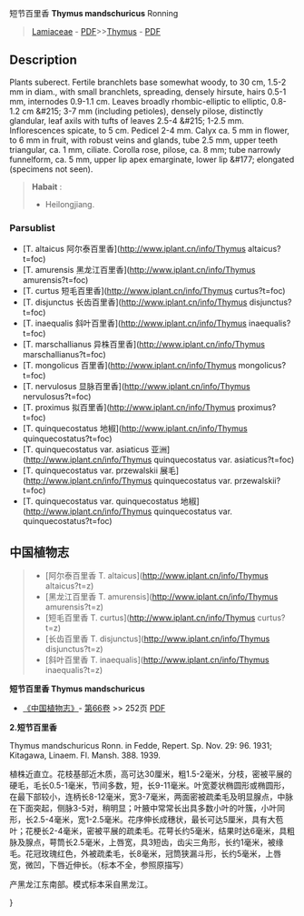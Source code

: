 短节百里香 **Thymus mandschuricus** Ronning

> [Lamiaceae](http://www.iplant.cn/info/Lamiaceae?t=foc) - [PDF](http://www.iplant.cn/foc/pdf/Lamiaceae.pdf)>>[Thymus](http://www.iplant.cn/info/Thymus?t=foc) - [PDF](http://www.iplant.cn/foc/pdf/Thymus.pdf)

## Description

Plants suberect. Fertile branchlets base somewhat woody, to 30 cm, 1.5-2 mm in diam., with small branchlets, spreading, densely hirsute, hairs 0.5-1 mm, internodes 0.9-1.1 cm. Leaves broadly rhombic-elliptic to elliptic, 0.8-1.2 cm &amp;#215; 3-7 mm (including petioles), densely pilose, distinctly glandular, leaf axils with tufts of leaves 2.5-4 &amp;#215; 1-2.5 mm. Inflorescences spicate, to 5 cm. Pedicel 2-4 mm. Calyx ca. 5 mm in flower, to 6 mm in fruit, with robust veins and glands, tube 2.5 mm, upper teeth triangular, ca. 1 mm, ciliate. Corolla rose, pilose, ca. 8 mm; tube narrowly funnelform, ca. 5 mm, upper lip apex emarginate, lower lip &amp;#177; elongated (specimens not seen).

> **Habait** : 
>* Heilongjiang.

### Parsublist

* [T.  altaicus  阿尔泰百里香](http://www.iplant.cn/info/Thymus altaicus?t=foc)
* [T.  amurensis  黑龙江百里香](http://www.iplant.cn/info/Thymus amurensis?t=foc)
* [T.  curtus  短毛百里香](http://www.iplant.cn/info/Thymus curtus?t=foc)
* [T.  disjunctus  长齿百里香](http://www.iplant.cn/info/Thymus disjunctus?t=foc)
* [T.  inaequalis  斜叶百里香](http://www.iplant.cn/info/Thymus inaequalis?t=foc)
* [T.  marschallianus  异株百里香](http://www.iplant.cn/info/Thymus marschallianus?t=foc)
* [T.  mongolicus  百里香](http://www.iplant.cn/info/Thymus mongolicus?t=foc)
* [T.  nervulosus  显脉百里香](http://www.iplant.cn/info/Thymus nervulosus?t=foc)
* [T.  proximus  拟百里香](http://www.iplant.cn/info/Thymus proximus?t=foc)
* [T.  quinquecostatus  地椒](http://www.iplant.cn/info/Thymus quinquecostatus?t=foc)
* [T.  quinquecostatus var. asiaticus  亚洲](http://www.iplant.cn/info/Thymus quinquecostatus var. asiaticus?t=foc)
* [T.  quinquecostatus var. przewalskii  展毛](http://www.iplant.cn/info/Thymus quinquecostatus var. przewalskii?t=foc)
* [T.  quinquecostatus var. quinquecostatus  地椒](http://www.iplant.cn/info/Thymus quinquecostatus var. quinquecostatus?t=foc)

## 中国植物志

> * [阿尔泰百里香  T.  altaicus](http://www.iplant.cn/info/Thymus altaicus?t=z)
> * [黑龙江百里香  T.  amurensis](http://www.iplant.cn/info/Thymus amurensis?t=z)
> * [短毛百里香  T.  curtus](http://www.iplant.cn/info/Thymus curtus?t=z)
> * [长齿百里香  T.  disjunctus](http://www.iplant.cn/info/Thymus disjunctus?t=z)
> * [斜叶百里香  T.  inaequalis](http://www.iplant.cn/info/Thymus inaequalis?t=z)

**短节百里香 Thymus mandschuricus**

* [《中国植物志》](http://www.iplant.cn/frps)- [第66卷](http://www.iplant.cn/frps/vol/66) >> 252页 [PDF](http://www.iplant.cn/frps/pdf/66/252.PDF)

**2.短节百里香**

Thymus mandschuricus Ronn. in Fedde, Repert. Sp. Nov. 29: 96. 1931; Kitagawa, Linaem. Fl. Mansh. 388. 1939.

植株近直立。花枝基部近木质，高可达30厘米，粗1.5-2毫米，分枝，密被平展的硬毛，毛长0.5-1毫米，节间多数，短，长9-11毫米。叶宽菱状椭圆形或椭圆形，在最下部较小，连柄长8-12毫米，宽3-7毫米，两面密被疏柔毛及明显腺点，中脉在下面突起，侧脉3-5对，稍明显；叶腋中常常长出具多数小叶的叶簇，小叶同形，长2.5-4毫米，宽1-2.5毫米。花序伸长成穗状，最长可达5厘米，具有大苞叶；花梗长2-4毫米，密被平展的疏柔毛。花萼长约5毫米，结果时达6毫米，具粗脉及腺点，萼筒长2.5毫米，上唇宽，具3短齿，齿尖三角形，长约1毫米，被缘毛。花冠玫瑰红色，外被疏柔毛，长8毫米，冠筒狭漏斗形，长约5毫米，上唇宽，微凹，下唇近伸长。（标本不全，参照原描写）

产黑龙江东南部。模式标本采自黑龙江。

}